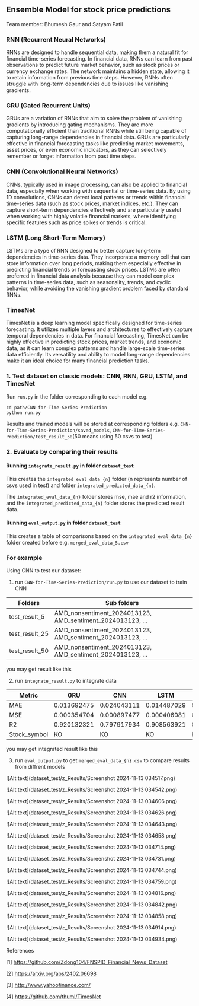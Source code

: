 ## Ensemble Model for stock price predictions 

Team member: Bhumesh Gaur and Satyam Patil
### RNN (Recurrent Neural Networks)
RNNs are designed to handle sequential data, making them a natural fit for financial time-series forecasting. In financial data, RNNs can learn from past observations to predict future market behavior, such as stock prices or currency exchange rates. The network maintains a hidden state, allowing it to retain information from previous time steps. However, RNNs often struggle with long-term dependencies due to issues like vanishing gradients.

### GRU (Gated Recurrent Units)
GRUs are a variation of RNNs that aim to solve the problem of vanishing gradients by introducing gating mechanisms. They are more computationally efficient than traditional RNNs while still being capable of capturing long-range dependencies in financial data. GRUs are particularly effective in financial forecasting tasks like predicting market movements, asset prices, or even economic indicators, as they can selectively remember or forget information from past time steps.

### CNN (Convolutional Neural Networks)
CNNs, typically used in image processing, can also be applied to financial data, especially when working with sequential or time-series data. By using 1D convolutions, CNNs can detect local patterns or trends within financial time-series data (such as stock prices, market indices, etc.). They can capture short-term dependencies effectively and are particularly useful when working with highly volatile financial markets, where identifying specific features such as price spikes or trends is critical.

### LSTM (Long Short-Term Memory)
LSTMs are a type of RNN designed to better capture long-term dependencies in time-series data. They incorporate a memory cell that can store information over long periods, making them especially effective in predicting financial trends or forecasting stock prices. LSTMs are often preferred in financial data analysis because they can model complex patterns in time-series data, such as seasonality, trends, and cyclic behavior, while avoiding the vanishing gradient problem faced by standard RNNs.

### TimesNet
TimesNet is a deep learning model specifically designed for time-series forecasting. It utilizes multiple layers and architectures to effectively capture temporal dependencies in data. For financial forecasting, TimesNet can be highly effective in predicting stock prices, market trends, and economic data, as it can learn complex patterns and handle large-scale time-series data efficiently. Its versatility and ability to model long-range dependencies make it an ideal choice for many financial prediction tasks.



### 1. Test dataset on classic models: CNN, RNN, GRU, LSTM, and TimesNet
Run `run.py` in the folder corresponding to each model
e.g. 
```
cd path/CNN-for-Time-Series-Prediction
python run.py
```

Results and trained models will be stored at corresponding folders e.g. `CNN-for-Time-Series-Prediction/saved_models`, `CNN-for-Time-Series-Prediction/test_result_50`(50 means using 50 csvs to test)
### 2. Evaluate by comparing their results
#### Running `integrate_result.py` in folder `dataset_test` 
This creates the `integrated_eval_data_{n}` folder (n represents number of csvs used in test) and folder `integrated_predicted_data_{n}`.

The `integrated_eval_data_{n}` folder stores mse, mae and r2 information, and the `integrated_predicted_data_{n}` folder stores the predicted result data.

#### Running `eval_output.py` in folder `dataset_test` 
This creates a table of comparisons based on the `integrated_eval_data_{n}` folder created before e.g. `merged_eval_data_5.csv`

### For example
Using CNN to test our dataset:

1. run `CNN-for-Time-Series-Prediction/run.py` to use our dataset to train CNN


| Folders             | Sub folders                                                | 
|---------------------|------------------------------------------------------------|
| test_result_5       | AMD_nonsentiment_2024013123, AMD_sentiment_2024013123, ... |
| test_result_25      | AMD_nonsentiment_2024013123, AMD_sentiment_2024013123, ... |
| test_result_50      | AMD_nonsentiment_2024013123, AMD_sentiment_2024013123, ... |
   
   you may get result like this

2. run `integrate_result.py` to integrate data

| Metric          | GRU           | CNN           | LSTM          | RNN           | TimesNet      |
|-----------------|---------------|---------------|---------------|---------------|---------------|
| MAE             | 0.013692475   | 0.024043111   | 0.014487029   | 0.030090562   | 0.028123611   |
| MSE             | 0.000354704   | 0.000897477   | 0.000406081   | 0.001951202   | 0.001378664   |
| R2              | 0.920132321   | 0.797917934   | 0.908563921   | 0.560653936   | 0.679685415   |
| Stock_symbol    | KO            | KO            | KO            | KO            | KO            |

   you may get integrated result like this

3. run `eval_output.py` to get `merged_eval_data_{n}.csv` to compare results from diffrent models

![Alt text](dataset_test/z_Results/Screenshot 2024-11-13 034517.png)

![Alt text](dataset_test/z_Results/Screenshot 2024-11-13 034542.png)

![Alt text](dataset_test/z_Results/Screenshot 2024-11-13 034606.png)

![Alt text](dataset_test/z_Results/Screenshot 2024-11-13 034626.png)

![Alt text](dataset_test/z_Results/Screenshot 2024-11-13 034643.png)

![Alt text](dataset_test/z_Results/Screenshot 2024-11-13 034658.png)

![Alt text](dataset_test/z_Results/Screenshot 2024-11-13 034714.png)

![Alt text](dataset_test/z_Results/Screenshot 2024-11-13 034731.png)

![Alt text](dataset_test/z_Results/Screenshot 2024-11-13 034744.png)

![Alt text](dataset_test/z_Results/Screenshot 2024-11-13 034759.png)

![Alt text](dataset_test/z_Results/Screenshot 2024-11-13 034816.png)

![Alt text](dataset_test/z_Results/Screenshot 2024-11-13 034842.png)

![Alt text](dataset_test/z_Results/Screenshot 2024-11-13 034858.png)

![Alt text](dataset_test/z_Results/Screenshot 2024-11-13 034914.png)

![Alt text](dataset_test/z_Results/Screenshot 2024-11-13 034934.png)


References

[1] https://github.com/Zdong104/FNSPID_Financial_News_Dataset

[2] https://arxiv.org/abs/2402.06698

[3] http://www.yahoofinance.com/

[4] https://github.com/thuml/TimesNet




